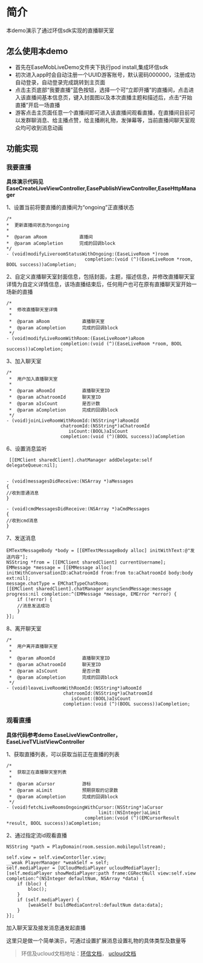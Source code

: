 # 简介 #
本demo演示了通过环信sdk实现的直播聊天室

## 怎么使用本demo ##
- 首先在EaseMobLiveDemo文件夹下执行pod install,集成环信sdk
- 初次进入app时会自动注册一个UUID游客账号，默认密码000000，注册成功自动登录，自动登录完成跳转到主页面
- 点击主页底部“我要直播”蓝色按钮，选择一个可“立即开播”的直播间，点击进入该直播间基本信息页，键入封面图以及本次直播主题和描述后，点击“开始直播”开启一场直播
- 游客点击主页面任意一个直播间即可进入该直播间观看直播，在直播间目前可以发群聊消息、给主播点赞，给主播刷礼物，发弹幕等，当前直播间聊天室观众均可收到消息动画

## 功能实现 ##



### 我要直播
**具体演示代码见EaseCreateLiveViewController,EasePublishViewController,EaseHttpManager**

1、设置当前将要直播的直播间为“ongoing”正直播状态

```
/*
*  更新直播间状态为ongoing
*
*  @param aRoom            直播间
*  @param aCompletion      完成的回调block
*/
- (void)modifyLiveroomStatusWithOngoing:(EaseLiveRoom *)room
                             completion:(void (^)(EaseLiveRoom *room, BOOL success))aCompletion;
```

2、自定义直播聊天室封面信息，包括封面，主题，描述信息，并修改直播聊天室详情为自定义详情信息，该场直播结束后，任何用户也可在原有直播聊天室开始一场新的直播

```
/*
 *  修改直播聊天室详情
 *
 *  @param aRoom            直播聊天室
 *  @param aCompletion      完成的回调block
 */
- (void)modifyLiveRoomWithRoom:(EaseLiveRoom*)aRoom
                    completion:(void (^)(EaseLiveRoom *room, BOOL success))aCompletion;
```

3、加入聊天室

```
/*
 *  用户加入直播聊天室
 *
 *  @param aRoomId          直播聊天室ID
 *  @param aChatroomId      聊天室ID
 *  @param aIsCount         是否计数
 *  @param aCompletion      完成的回调block
 */
- (void)joinLiveRoomWithRoomId:(NSString*)aRoomId
                    chatroomId:(NSString*)aChatroomId
                       isCount:(BOOL)aIsCount
                    completion:(void (^)(BOOL success))aCompletion
```

6、设置消息监听

	 [[EMClient sharedClient].chatManager addDelegate:self delegateQueue:nil];
	 
	 
	- (void)messagesDidReceive:(NSArray *)aMessages
	{
	//收到普通消息
	}

	- (void)cmdMessagesDidReceive:(NSArray *)aCmdMessages
	{
	//收到cmd消息
	}


7、发送消息

```
EMTextMessageBody *body = [[EMTextMessageBody alloc] initWithText:@"发送内容"];
NSString *from = [[EMClient sharedClient] currentUsername];
EMMessage *message = [[EMMessage alloc] initWithConversationID:aChatroomId from:from to:aChatroomId body:body ext:nil];
message.chatType = EMChatTypeChatRoom;
[[EMClient sharedClient].chatManager asyncSendMessage:message progress:nil completion:^(EMMessage *message, EMError *error) {
	if (!error) {
	//消息发送成功
	}
}];   
``` 
8、离开聊天室

```
/*
 *  用户离开直播聊天室
 *
 *  @param aRoomId          直播聊天室ID
 *  @param aChatroomId      聊天室ID
 *  @param aIsCount         是否计数
 *  @param aCompletion      完成的回调block
 */
- (void)leaveLiveRoomWithRoomId:(NSString*)aRoomId
                     chatroomId:(NSString*)aChatroomId
                        isCount:(BOOL)aIsCount
                     completion:(void (^)(BOOL success))aCompletion;
```

### 观看直播
**具体代码参考demo EaseLiveViewController，EaseLiveTVListViewController**

1、获取直播列表，可以获取当前正在直播的列表

```
/*
 *  获取正在直播聊天室列表
 *
 *  @param aCursor          游标
 *  @param aLimit           预期获取的记录数
 *  @param aCompletion      完成的回调block
 */
- (void)fetchLiveRoomsOngoingWithCursor:(NSString*)aCursor
                                  limit:(NSInteger)aLimit
                             completion:(void (^)(EMCursorResult *result, BOOL success))aCompletion;
```

2、通过指定流id观看直播
	
```	
NSString *path = PlayDomain(room.session.mobilepullstream);
    
self.view = self.viewContorller.view;
__weak PlayerManager *weakSelf = self;
self.mediaPlayer = [UCloudMediaPlayer ucloudMediaPlayer];
[self.mediaPlayer showMediaPlayer:path frame:CGRectNull view:self.view completion:^(NSInteger defaultNum, NSArray *data) {
	if (bloc) {
		bloc();
	}
	if (self.mediaPlayer) {
		[weakSelf buildMediaControl:defaultNum data:data];
	}
}];
```
加入聊天室及接发消息通发起直播

这里只是做一个简单演示，可通过设置扩展消息设置礼物的具体类型及数量等


> 环信及ucloud文档地址：[环信文档](http://docs.easemob.com/im/300iosclientintegration/40emmsg)，
> [ucloud文档](https://docs.ucloud.cn/video/ulive/ulive_ios_sdk)
